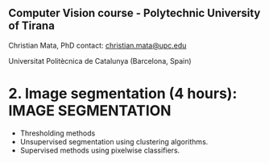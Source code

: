 ## Computer Vision course - Polytechnic University of Tirana

Christian Mata, PhD
contact: christian.mata@upc.edu

Universitat Politècnica de Catalunya (Barcelona, Spain)

# 2. Image segmentation (4 hours): IMAGE SEGMENTATION

- Thresholding methods
- Unsupervised segmentation using clustering algorithms. 
- Supervised methods using pixelwise classifiers.



 

